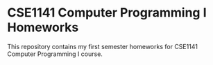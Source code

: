 # CSE1141 Computer Programming I Homeworks
This repository contains my first semester homeworks for CSE1141 Computer Programming I course.
